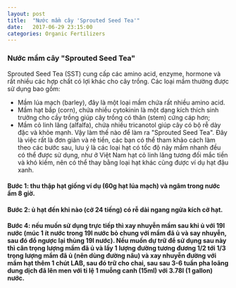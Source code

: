 ```yaml
---
layout: post
title:  "Nước mầm cây 'Sprouted Seed Tea'"
date:   2017-06-29 23:15:00
categories: Organic Fertilizers
---
```

### Nước mầm cây "Sprouted Seed Tea"
Sprouted Seed Tea (SST) cung cấp các amino acid, enzyme, hormone và rất nhiều các hợp chất có lợi khác cho cây trồng. Các loại mầm thường được sử dụng bao gồm:
* Mầm lúa mạch (barley), đây là một loại mầm chứa rất nhiều amino acid.
* Mầm hạt bắp (corn), chứa nhiều cytokinin là một dạng kích thích sinh trưởng cho cầy trồng giúp cây trồng có thân (stem) cứng cáp hơn;
* Mầm cỏ linh lăng (alfalfa), chứa nhiều tricanotol giúp cây có bộ rễ dày đặc và khỏe mạnh.
Vậy làm thế nào để làm ra "Sprouted Seed Tea". Đây là việc rất là đơn giản và rẻ tiền, các bạn có thể tham khảo cách làm theo các bước sau, lưu ý là các loại hạt có tốc độ nảy mầm nhanh đều có thể được sử dụng, như ở Việt Nam hạt cỏ linh lăng tương đối mắc tiền và khó kiếm, nên có thể thay bằng loại hạt khác cũng được ví dụ hạt đậu xanh.
#### Bước 1: thu thập hạt giống ví dụ (60g hạt lúa mạch) và ngâm trong nước ấm 8 giờ.
#### Bước 2: ủ hạt đến khi nào (cỡ 24 tiếng) có rễ dài ngang ngửa kích cỡ hạt.
#### Bước 4: nếu muốn sử dụng trực tiếp thì xay nhuyễn mầm sau khi ủ với 19l nước (múc 1 ít nước trong 19l nước bỏ chung với mầm đã ủ và say nhuyễn, sau đó đổ ngược lại thùng 19l nước). Nếu muốn dự trữ để sử dụng sau này thì cân trọng lượng mầm đã ủ và lấy 1 lượng đường tương đương 1/2 tới 1/3 trọng lượng mầm đã ủ (nên dùng đường nâu) và xay nhuyễn đường với mầm hạt thêm 1 chút LAB, sau đó trữ cho chai, sau sau 3-6 tuần pha loãng dung dịch đã lên men với tỉ lệ 1 muỗng canh (15ml) với 3.78l (1 gallon) nước.
